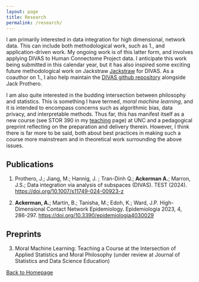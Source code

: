 ```yaml
---
layout: page
title: Research
permalink: /research/
---
```


I am primarily interested in data integration for high dimensional, network data.  This can include both methodological work, such as 1., and application-driven work.  My ongoing work is of this latter form, and involves applying DIVAS to Human Connectome Project data.  I anticipate this work being submitted in this calendar year, but it has also inspired some exciting future methodological work on Jackstraw
[Jackstraw](https://www.sciencedirect.com/science/article/abs/pii/S0167947322002298) for DIVAS.  As a coauthor on 1., I also help maintain the [DIVAS github repository](https://github.com/atacker22dw/DIVAS2021) alongside Jack Prothero.

I am also quite interested in the budding intersection between philosophy and statistics.  This is something I have termed, *moral machine learning*, and it is intended to encompass concerns such as algorithmic bias, data privacy, and interpretable methods.  Thus far, this has manifest itself as a new course (see STOR 390 in my [teaching](teaching.md) page) at UNC and a pedagogical preprint reflecting on the preparation and delivery therein.  However, I think there is far more to be said, both about best practices in making such a course more mainstream and in theoretical work surrounding the above issues. 



## Publications

1.	Prothero, J.;  Jiang, M.;  Hannig, J. ; Tran-Dinh Q.; **Ackerman A.**;  Marron, J.S.;  Data integration via analysis of subspaces (DIVAS). TEST (2024). https://doi.org/10.1007/s11749-024-00923-z

2. **Ackerman, A.**; Martin, B.; Tanisha, M.; Edoh, K.; Ward, J.P. High-Dimensional Contact Network Epidemiology. Epidemiologia 2023, 4, 286-297. https://doi.org/10.3390/epidemiologia4030029


## Preprints

3.	Moral Machine Learning: Teaching a Course at the Intersection of Applied Statistics and Moral Philosophy (under review at Journal of Statistics and Data Science Education)

  
[Back to Homepage](index.md)
   
